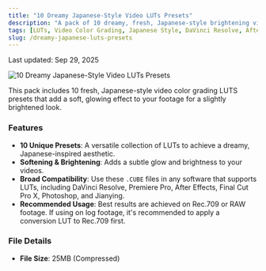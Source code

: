 ```yaml
---
title: "10 Dreamy Japanese-Style Video LUTs Presets"
description: "A pack of 10 dreamy, fresh, Japanese-style brightening video color grading LUTs presets for DaVinci Resolve, After Effects, Premiere Pro, FCPX, Jianying, Photoshop, and more."
tags: [LUTs, Video Color Grading, Japanese Style, DaVinci Resolve, After Effects, Premiere Pro, FCPX, Photoshop]
slug: /dreamy-japanese-luts-presets
---
```


Last updated: Sep 29, 2025

![10 Dreamy Japanese-Style Video LUTs Presets](https://www.gfxcamp.com/wp-content/uploads/2025/09/Cinecolor-Primaries.jpg)

This pack includes 10 fresh, Japanese-style video color grading LUTS presets that add a soft, glowing effect to your footage for a slightly brightened look.

### Features

- **10 Unique Presets**: A versatile collection of LUTs to achieve a dreamy, Japanese-inspired aesthetic.
- **Softening & Brightening**: Adds a subtle glow and brightness to your videos.
- **Broad Compatibility**: Use these `.CUBE` files in any software that supports LUTs, including DaVinci Resolve, Premiere Pro, After Effects, Final Cut Pro X, Photoshop, and Jianying.
- **Recommended Usage**: Best results are achieved on Rec.709 or RAW footage. If using on log footage, it's recommended to apply a conversion LUT to Rec.709 first.

### File Details

- **File Size**: 25MB (Compressed)
